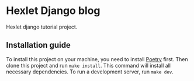 # Hexlet Django blog

Hexlet django tutorial project.

## Installation guide

To install this project on your machine, you need to install [Poetry](https://python-poetry.org/docs/#installation) first.
Then clone this project and run `make install`. This command will install all necessary dependencies. To run a development server, run `make dev`.
